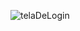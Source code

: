 ![telaDeLogin](https://github.com/JoaoPedroVolponi/BF-TelaDeLogin/assets/98360987/605cc9c8-0fc1-43c4-9740-65635c1c8b0a)
